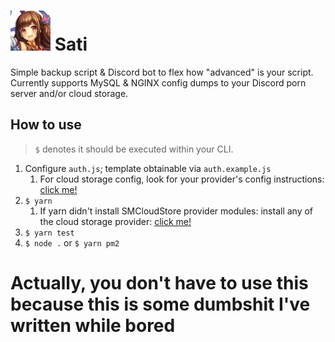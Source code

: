 # <img src=".github/sati.png" width=64/> Sati
Simple backup script & Discord bot to flex how "advanced" is your script.
<br>
Currently supports MySQL & NGINX config dumps to your Discord porn server and/or cloud storage.

## How to use
> `$` denotes it should be executed within your CLI.

1. Configure `auth.js`; template obtainable via `auth.example.js`
   1. For cloud storage config, look for your provider's config instructions: [click me!](https://italypaleale.github.io/SMCloudStore/index.html)
2. `$ yarn`
   1. If yarn didn't install SMCloudStore provider modules: install any of the cloud storage provider: [click me!](https://github.com/ItalyPaleAle/SMCloudStore#add-to-your-project)
3. `$ yarn test`
4. `$ node .` or `$ yarn pm2`

# Actually, you don't have to use this because this is some dumbshit I've written while bored
